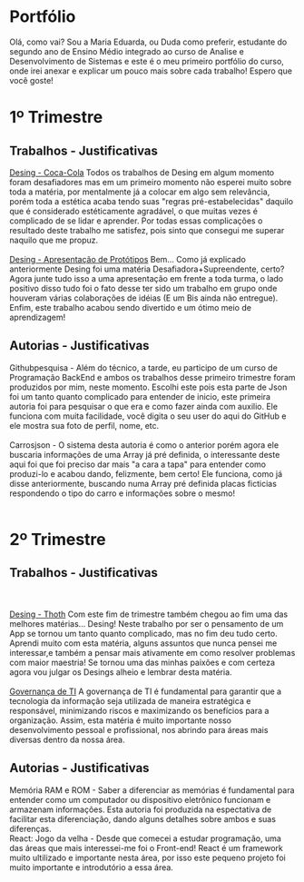 # Portfólio 
Olá, como vai?
Sou a Maria Eduarda, ou Duda como preferir, estudante do segundo ano de Ensino Médio integrado ao curso de Analise e Desenvolvimento de Sistemas e este é o meu primeiro portfólio do curso, onde irei anexar e explicar um pouco mais sobre cada trabalho! Espero que você goste!
<br>
# 1º Trimestre
## Trabalhos - Justificativas
[Desing - Coca-Cola](https://www.figma.com/proto/du4AzGl33zjCJl5RZUtXoe/Untitled?page-id=0%3A1&node-id=36-1123&viewport=473%2C110%2C0.05&scaling=scale-down&starting-point-node-id=9%3A671) Todos os trabalhos de Desing em algum momento foram desafiadores mas em um primeiro momento não esperei muito sobre toda a matéria, por mentalmente já a colocar em algo sem relevância, porém toda a estética acaba tendo suas "regras pré-estabelecidas" daquilo que é considerado estéticamente agradável, o que muitas vezes é complicado de se lidar e aprender. Por todas essas complicações o resultado deste trabalho me satisfez, pois sinto que consegui me superar naquilo que me propuz. 
<br><br>
[Desing - Apresentação de Protótipos](https://www.figma.com/proto/mqld3T5jfr2sOleu3UNPzx/app-de-sa%C3%BAde?node-id=8-2&scaling=scale-down&page-id=0%3A1&starting-point-node-id=8%3A2) Bem... Como já explicado anteriormente Desing foi uma matéria Desafiadora+Supreendente, certo? Agora junte tudo isso a uma apresentação em frente a toda turma, o lado positivo disso tudo foi o fato desse ter sido um trabalho em grupo onde houveram várias colaborações de idéias (E um Bis ainda não entregue). Enfim, este trabalho acabou sendo divertido e um ótimo meio de aprendizagem!
<br>
## Autorias - Justificativas
Githubpesquisa - Além do técnico, a tarde, eu participo de um curso de Programação BackEnd e ambos os trabalhos desse primeiro trimestre foram produzidos por mim, neste momento. Escolhi este pois esta parte de Json foi um tanto quanto complicado para entender de inicio, este primeira autoria foi para pesquisar o que era e como fazer ainda com auxilio. Ele funciona com muita facilidade, você digita o seu user do aqui do GitHub e ele mostra sua foto de perfil, nome, etc.
<br><br>
Carrosjson - O sistema desta autoria é como o anterior porém agora ele buscaria informações de uma Array já pré definida, o interessante deste aqui foi que foi preciso dar mais "a cara a tapa" para entender como produzi-lo e acabou dando, felizmente, bem certo! Ele funciona, como já disse anteriormente, buscando numa Array pré definida placas ficticias respondendo o tipo do carro e informações sobre o mesmo!
<br><br>
# 2º Trimestre
## Trabalhos - Justificativas
<br><br>
[Desing - Thoth](https://www.figma.com/proto/bVdNFxC2rnzax6EgfXuPu6/Untitled?page-id=0%3A1&node-id=3-3&starting-point-node-id=3%3A3&mode=design&t=CyPrMTVcPzyX9uub-1) Com este fim de trimestre também chegou ao fim uma das melhores matérias... Desing! Neste trabalho por ser o pensamento de um App se tornou um tanto quanto complicado, mas no fim deu tudo certo. Aprendi muito com esta matéria, alguns assuntos que nunca pensei me interessar,e também a pensar mais ativamente em como resolver problemas com maior maestria! Se tornou uma das minhas paixões e com certeza agora vou julgar os Desings alheio e lembrar desta matéria.
<br> <br>
[Governança de TI](https://docs.google.com/document/d/1N2QaRCcGsdcYMDyQVe1reDKIaxW8R_KFb-FhitsiOOU/edit?usp=sharing) A governança de TI é fundamental para garantir que a tecnologia da informação seja utilizada de maneira estratégica e responsável, minimizando riscos e maximizando os benefícios para a organização. Assim, esta matéria é muito importante nosso desenvolvimento pessoal e profissional, nos abrindo para áreas mais diversas dentro da nossa área.
<br>
## Autorias - Justificativas
Memória RAM e ROM - Saber a diferenciar as memórias é fundamental para entender como um computador ou dispositivo eletrônico funcionam e armazenam informações. Esta autoria foi produzida na espectativa de facilitar esta diferenciação, dando alguns detalhes sobre ambos e suas diferenças.
<br>
React: Jogo da velha - Desde que comecei a estudar programação, uma das áreas que mais interessei-me foi o Front-end! React é um framework muito ultilizado e importante nesta área, por isso este pequeno projeto foi muito importante e introdutório a essa área.
